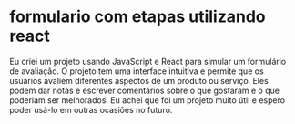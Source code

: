 # formulario com etapas utilizando react
Eu criei um projeto usando JavaScript e React para simular um formulário de avaliação. O projeto tem uma interface intuitiva e permite que os usuários avaliem diferentes aspectos de um produto ou serviço. Eles podem dar notas e escrever comentários sobre o que gostaram e o que poderiam ser melhorados.  Eu achei que foi um projeto muito útil e espero poder usá-lo em outras ocasiões no futuro.
